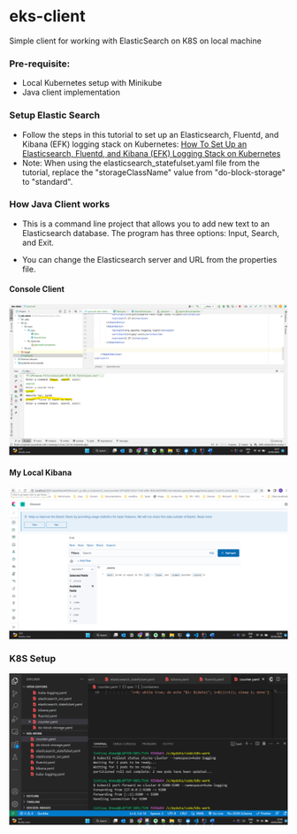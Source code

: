 # eks-client
Simple client for working with ElasticSearch on K8S on local machine

### Pre-requisite:
* Local Kubernetes setup with Minikube
* Java client implementation


### Setup Elastic Search
* Follow the steps in this tutorial to set up an Elasticsearch, Fluentd, and Kibana (EFK) logging stack on Kubernetes: [How To Set Up an Elasticsearch, Fluentd, and Kibana (EFK) Logging Stack on Kubernetes](https://www.digitalocean.com/community/tutorials/how-to-set-up-an-elasticsearch-fluentd-and-kibana-efk-logging-stack-on-kubernetes
)
* Note: When using the elasticsearch_statefulset.yaml file from the tutorial, replace the "storageClassName" value from "do-block-storage" to "standard".


### How Java Client works
* This is a command line project that allows you to add new text to an Elasticsearch database. The program has three options: Input, Search, and Exit. 

* You can change the Elasticsearch server and URL from the properties file.

#### **Console Client**
![My Console Client](./docs/console-client.png)

#### **My Local Kibana**
![My Kibana Client](./docs/kibana-local.png)

### **K8S Setup**
![My K8S Setup](./docs/K8S-setup.png)
